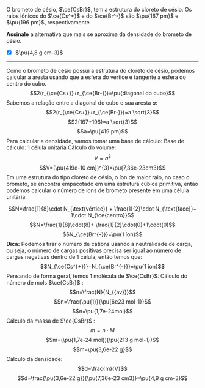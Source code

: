O brometo de césio, $\ce{CsBr}$, tem a estrutura do cloreto de césio. Os raios iônicos do $\ce{Cs^+}$ e do $\ce{Br^-}$ são $\pu{167 pm}$ e $\pu{196 pm}$, respectivamente

**Assinale** a alternativa que mais se aproxima da densidade do brometo de césio.

- [x] $\pu{4,8 g.cm-3}$

---

Como o brometo de césio possui a estrutura do cloreto de césio, podemos calcular a aresta usando que a esfera do vértice é tangente à esfera do centro do cubo.
$$2(r_{\ce{Cs+}}+r_{\ce{Br-}})=\pu{diagonal do cubo}$$
Sabemos a relação entre a diagonal do cubo e sua aresta $a$:
$$2(r_{\ce{Cs+}}+r_{\ce{Br-}})=a \sqrt{3}$$
$$2(167+196)=a \sqrt{3}$$
$$a=\pu{419 pm}$$
Para calcular a densidade, vamos tomar uma base de cálculo:
Base de cálculo: 1 célula unitária
Cálculo do volume:
$$V=a^{3}$$
$$V=(\pu{419e-10 cm})^{3}=\pu{7,36e-23cm3}$$Em uma estrutura do tipo cloreto de césio, o íon de maior raio, no caso o brometo, se encontra empacotado em uma estrutura cúbica primitiva, então podemos calcular o número de íons de brometo presente em uma célula unitária:

$$N=\frac{1}{8}\cdot N_{\text{vértice}} + \frac{1}{2}\cdot N_{\text{face}}+ 1\cdot N_{\ce{centro}}$$
$$N=\frac{1}{8}\cdot(8)+ \frac{1}{2}\cdot(0)+1\cdot(0)$$
$$N_{\ce{Br^{-}}}=\pu{1 íon}$$
**Dica:** Podemos tirar o número de cátions usando a neutralidade de carga, ou seja, o número de cargas positivas precisa ser igual ao número de cargas negativas dentro de 1 célula, então temos que:
$$N_{\ce{Cs^{+}}}=N_{\ce{Br^{-}}}=\pu{1 íon}$$
Pensando de forma geral, temos 1 molécula de $\ce{CsBr}$:
Cálculo do número de mols $\ce{CsBr}$ :
$$n=\frac{N}{N_{{av}}}$$
$$n=\frac{\pu{1}}{\pu{6e23 mol-1}}$$
$$n=\pu{1,7e-24mol}$$
Cálculo da massa de $\ce{CsBr}$ :
$$m=n \cdot M$$
$$m=(\pu{1,7e-24 mol})(\pu{213 g mol-1})$$
$$m=\pu{3,6e-22 g}$$
Cálculo da densidade:
$$d=\frac{m}{V}$$
$$d=\frac{\pu{3,6e-22 g}}{\pu{7,36e-23 cm3}}=\pu{4,9 g cm-3}$$

